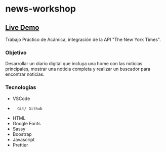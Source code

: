 # news-workshop

## [Live Demo](https://news-workshop.netlify.app/)

Trabajo Práctico de Acámica, integración de la API "The New York Times".

### Objetivo

Desarrollar un diario digital que incluya una home con las noticias principales, mostrar una noticia completa y realizar un buscador para encontrar noticias.

### Tecnologías

-   VSCode
-       Git/ Github
-   HTML
-   Google Fonts
-   Sassy
-   Boostrap
-   Javascript
-   Prettier
